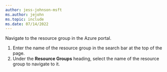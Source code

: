 ```yaml
---
author: jess-johnson-msft
ms.author: jejohn
ms.topic: include
ms.date: 07/14/2022
---
```


Navigate to the resource group in the Azure portal.

1. Enter the name of the resource group in the search bar at the top of the page.
1. Under the **Resource Groups** heading, select the name of the resource group to navigate to it.
